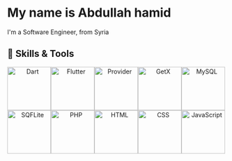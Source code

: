 # My name is Abdullah hamid
I'm a Software Engineer, from Syria

## 🚀 Skills & Tools

<p align="center" style="display: flex; flex-wrap: wrap; gap: 50;">
  <!-- Dart -->
  <img src="https://cdn.jsdelivr.net/gh/devicons/devicon/icons/dart/dart-original.svg" width="100" alt="Dart" />
  
  <!-- Flutter -->
  <img src="https://cdn.jsdelivr.net/gh/devicons/devicon/icons/flutter/flutter-original.svg" width="100" alt="Flutter" />
  
  <!-- Provider (لا يوجد أيقونة رسمية، تمثيله عبر Flutter) -->
  <img src="https://cdn.jsdelivr.net/gh/devicons/devicon/icons/flutter/flutter-original.svg" width="100" alt="Provider" title="Provider (State Management)" />
  
  <!-- GetX (لا يوجد أيقونة رسمية) -->
  <img src="https://cdn.jsdelivr.net/gh/devicons/devicon/icons/flutter/flutter-original.svg" width="100" alt="GetX" title="GetX (State Management)" />
  
  <!-- MySQL -->
  <img src="https://cdn.jsdelivr.net/gh/devicons/devicon/icons/mysql/mysql-original.svg" width="100" alt="MySQL" />
  
  <!-- SQFLite (تمثيل باستخدام SQLite) -->
  <img src="https://cdn.jsdelivr.net/gh/devicons/devicon/icons/sqlite/sqlite-original.svg" width="100" alt="SQFLite" title="SQFLite (SQLite)" />
  
  <!-- PHP -->
  <img src="https://cdn.jsdelivr.net/gh/devicons/devicon/icons/php/php-original.svg" width="100" alt="PHP" />
  
  <!-- HTML -->
  <img src="https://cdn.jsdelivr.net/gh/devicons/devicon/icons/html5/html5-original.svg" width="100" alt="HTML" />
  
  <!-- CSS -->
  <img src="https://cdn.jsdelivr.net/gh/devicons/devicon/icons/css3/css3-original.svg" width="100" alt="CSS" />
  
  <!-- JavaScript -->
  <img src="https://cdn.jsdelivr.net/gh/devicons/devicon/icons/javascript/javascript-original.svg" width="100" alt="JavaScript" />
</p>

